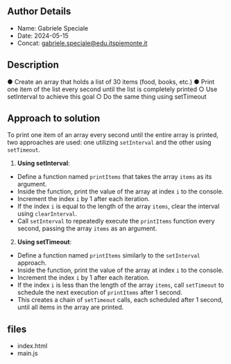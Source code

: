 ## Author Details

* Name: Gabriele Speciale
* Date: 2024-05-15
* Concat: gabriele.speciale@edu.itspiemonte.it






## Description

● Create an array that holds a list of 30 items (food, books, etc.)
● Print one item of the list every second until the list is completely printed
 ○ Use setInterval to achieve this goal
 ○ Do the same thing using setTimeout






## Approach to solution

To print one item of an array every second until the entire array is printed, two approaches are used: one utilizing `setInterval` and the other using `setTimeout`.

1. **Using setInterval**:
- Define a function named `printItems` that takes the array `items` as its argument.
- Inside the function, print the value of the array at index `i` to the console.
- Increment the index `i` by 1 after each iteration.
- If the index `i` is equal to the length of the array `items`, clear the interval using `clearInterval`.
- Call `setInterval` to repeatedly execute the `printItems` function every second, passing the array `items` as an argument.

2. **Using setTimeout**:
- Define a function named `printItems` similarly to the `setInterval` approach.
- Inside the function, print the value of the array at index `i` to the console.
- Increment the index `i` by 1 after each iteration.
- If the index `i` is less than the length of the array `items`, call `setTimeout` to schedule the next execution of `printItems` after 1 second.
- This creates a chain of `setTimeout` calls, each scheduled after 1 second, until all items in the array are printed.






## files

* index.html
* main.js